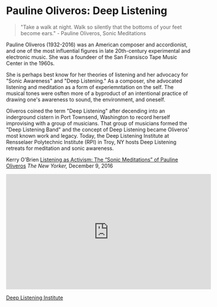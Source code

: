 <link href="../../markdown.css" rel="stylesheet"></link> 

# Pauline Oliveros: Deep Listening


> "Take a walk at night. Walk so silently that the bottoms of your feet become ears." - Pauline Oliveros, Sonic Meditations

Pauline Oliveros (1932-2016) was an American composer and accordionist, and one of the most influential figures in late 20th-century experimental and electronic music. She was a foundeer of the San Fransisco Tape Music Center in the 1960s.

She is perhaps best know for her theories of listening and her advocacy for "Sonic Awareness" and "Deep Listening." As a composer, she advocated listening and meditation as a form of experiemntation on the self. The musical tones were osften more of a byproduct of an intentional practice of drawing one's awareness to sound, the environment, and oneself.

Oliveros coined the term "Deep Listening" after decending into an inderground cistern in Port Townsend, Washington to record herself improvising with a group of musicians. That group of musicians formed the "Deep Listening Band" and the concept of Deep Listening became Oliveros' most known work and legacy. Today, the Deep Listening Institute at Rensselaer Polytechnic Institute (RPI) in Troy, NY hosts Deep Listening retreats for meditation and sonic awareness.

Kerry O'Brien <a href = "https://www.newyorker.com/culture/culture-desk/listening-as-activism-the-sonic-meditations-of-pauline-oliveros" target="_blank">Listening as Activism: The “Sonic Meditations” of Pauline Oliveros</a> *The New Yorker,* December 9, 2016

<iframe width="560" height="315" src="https://www.youtube.com/embed/_QHfOuRrJB8?si=xOUEzCTYkvvx7jTD" title="YouTube video player" frameborder="0" allow="accelerometer; autoplay; clipboard-write; encrypted-media; gyroscope; picture-in-picture; web-share" referrerpolicy="strict-origin-when-cross-origin" allowfullscreen></iframe>

<a href="https://www.deeplistening.rpi.edu/deep-listening/" target="_blank">Deep Listening Institute</a>